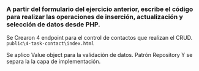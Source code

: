 ### A partir del formulario del ejercicio anterior, escribe el código para realizar las operaciones de inserción, actualización y selección de datos desde PHP.
Se Crearon 4 endpoint  para el control de contactos que realizan el CRUD. ```public\4-task-contact\index.html```

Se aplico 
Value object para la validación de datos.
Patrón Repository
Y se separa la la capa de implementación.